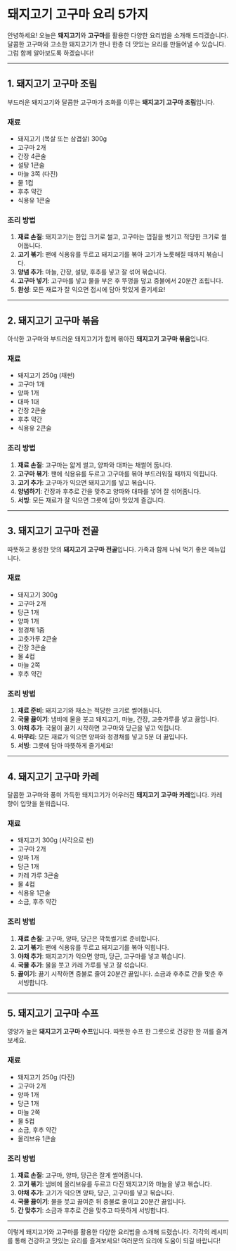 # 돼지고기 고구마 요리 5가지

안녕하세요! 오늘은 **돼지고기**와 **고구마**를 활용한 다양한 요리법을 소개해 드리겠습니다. 달콤한 고구마와 고소한 돼지고기가 만나 한층 더 맛있는 요리를 만들어낼 수 있습니다. 그럼 함께 알아보도록 하겠습니다!

---

## 1. 돼지고기 고구마 조림

부드러운 돼지고기와 달콤한 고구마가 조화를 이루는 **돼지고기 고구마 조림**입니다.

### 재료
- 돼지고기 (목살 또는 삼겹살) 300g
- 고구마 2개
- 간장 4큰술
- 설탕 1큰술
- 마늘 3쪽 (다진)
- 물 1컵
- 후추 약간
- 식용유 1큰술

### 조리 방법
1. **재료 손질**: 돼지고기는 한입 크기로 썰고, 고구마는 껍질을 벗기고 적당한 크기로 썰어둡니다.
2. **고기 볶기**: 팬에 식용유를 두르고 돼지고기를 볶아 고기가 노릇해질 때까지 볶습니다.
3. **양념 추가**: 마늘, 간장, 설탕, 후추를 넣고 잘 섞어 볶습니다.
4. **고구마 넣기**: 고구마를 넣고 물을 부은 후 뚜껑을 덮고 중불에서 20분간 조립니다.
5. **완성**: 모든 재료가 잘 익으면 접시에 담아 맛있게 즐기세요!

---

## 2. 돼지고기 고구마 볶음

아삭한 고구마와 부드러운 돼지고기가 함께 볶아진 **돼지고기 고구마 볶음**입니다.

### 재료
- 돼지고기 250g (채썬)
- 고구마 1개
- 양파 1개
- 대파 1대
- 간장 2큰술
- 후추 약간
- 식용유 2큰술

### 조리 방법
1. **재료 손질**: 고구마는 얇게 썰고, 양파와 대파는 채썰어 둡니다.
2. **고구마 볶기**: 팬에 식용유를 두르고 고구마를 볶아 부드러워질 때까지 익힙니다.
3. **고기 추가**: 고구마가 익으면 돼지고기를 넣고 볶습니다.
4. **양념하기**: 간장과 후추로 간을 맞추고 양파와 대파를 넣어 잘 섞어줍니다.
5. **서빙**: 모든 재료가 잘 익으면 그릇에 담아 맛있게 즐깁니다.

---

## 3. 돼지고기 고구마 전골

따뜻하고 풍성한 맛의 **돼지고기 고구마 전골**입니다. 가족과 함께 나눠 먹기 좋은 메뉴입니다.

### 재료
- 돼지고기 300g
- 고구마 2개
- 당근 1개
- 양파 1개
- 청경채 1줌
- 고춧가루 2큰술
- 간장 3큰술
- 물 4컵
- 마늘 2쪽
- 후추 약간

### 조리 방법
1. **재료 준비**: 돼지고기와 채소는 적당한 크기로 썰어둡니다.
2. **국물 끓이기**: 냄비에 물을 붓고 돼지고기, 마늘, 간장, 고춧가루를 넣고 끓입니다.
3. **야채 추가**: 국물이 끓기 시작하면 고구마와 당근을 넣고 익힙니다.
4. **마무리**: 모든 재료가 익으면 양파와 청경채를 넣고 5분 더 끓입니다.
5. **서빙**: 그릇에 담아 따뜻하게 즐기세요!

---

## 4. 돼지고기 고구마 카레

달콤한 고구마와 풍미 가득한 돼지고기가 어우러진 **돼지고기 고구마 카레**입니다. 카레 향이 입맛을 돋워줍니다.

### 재료
- 돼지고기 300g (사각으로 썬)
- 고구마 2개
- 양파 1개
- 당근 1개
- 카레 가루 3큰술
- 물 4컵
- 식용유 1큰술
- 소금, 후추 약간

### 조리 방법
1. **재료 손질**: 고구마, 양파, 당근은 깍둑썰기로 준비합니다.
2. **고기 볶기**: 팬에 식용유를 두르고 돼지고기를 볶아 익힙니다.
3. **야채 추가**: 돼지고기가 익으면 양파, 당근, 고구마를 넣고 볶습니다.
4. **국물 추가**: 물을 붓고 카레 가루를 넣고 잘 섞습니다.
5. **끓이기**: 끓기 시작하면 중불로 줄여 20분간 끓입니다. 소금과 후추로 간을 맞춘 후 서빙합니다.

---

## 5. 돼지고기 고구마 수프

영양가 높은 **돼지고기 고구마 수프**입니다. 따뜻한 수프 한 그릇으로 건강한 한 끼를 즐겨보세요.

### 재료
- 돼지고기 250g (다진)
- 고구마 2개
- 양파 1개
- 당근 1개
- 마늘 2쪽
- 물 5컵
- 소금, 후추 약간
- 올리브유 1큰술

### 조리 방법
1. **재료 손질**: 고구마, 양파, 당근은 잘게 썰어줍니다.
2. **고기 볶기**: 냄비에 올리브유를 두르고 다진 돼지고기와 마늘을 넣고 볶습니다.
3. **야채 추가**: 고기가 익으면 양파, 당근, 고구마를 넣고 볶습니다.
4. **국물 끓이기**: 물을 붓고 끓여준 뒤 중불로 줄이고 20분간 끓입니다.
5. **간 맞추기**: 소금과 후추로 간을 맞추고 따뜻하게 서빙합니다.

---

이렇게 돼지고기와 고구마를 활용한 다양한 요리법을 소개해 드렸습니다. 각각의 레시피를 통해 건강하고 맛있는 요리를 즐겨보세요! 여러분의 요리에 도움이 되길 바랍니다!
